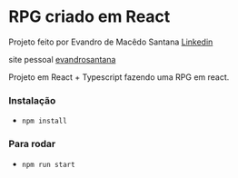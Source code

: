 
# RPG criado em React

Projeto feito por Evandro de Macêdo Santana
[Linkedin](www.linkedin.com/in/evandro-m-santana)

site pessoal
[evandrosantana](www.evandrosantana.com)



Projeto em React + Typescript fazendo uma RPG em react.

### Instalação 
- `npm install`

### Para rodar
- `npm run start`